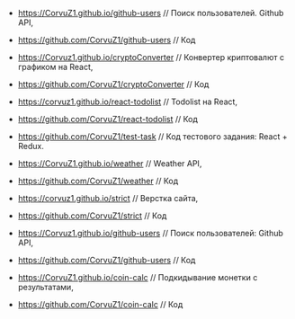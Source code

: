 * <https://CorvuZ1.github.io/github-users> // Поиск пользователей. Github API,
* <https://github.com/CorvuZ1/github-users> // Код  

* <https://Corvuz1.github.io/cryptoConverter> // Конвертер криптовалют с графиком на React,  
* <https://github.com/CorvuZ1/cryptoConverter> // Код  

* <https://corvuz1.github.io/react-todolist> // Todolist на React,  
* <https://github.com/CorvuZ1/react-todolist> // Код  

* <https://github.com/CorvuZ1/test-task> // Код тестового задания: React + Redux.  

* <https://CorvuZ1.github.io/weather> // Weather API,
* <https://github.com/CorvuZ1/weather> // Код

* <https://corvuz1.github.io/strict> // Верстка сайта,  
* <https://github.com/CorvuZ1/strict> // Код  

* <https://Corvuz1.github.io/github-users> // Поиск пользователей: Github API,  
* <https://github.com/CorvuZ1/github-users> // Код  

* <https://CorvuZ1.github.io/coin-calc> // Подкидывание монетки с результатами,
* <https://github.com/CorvuZ1/coin-calc>  // Код  


